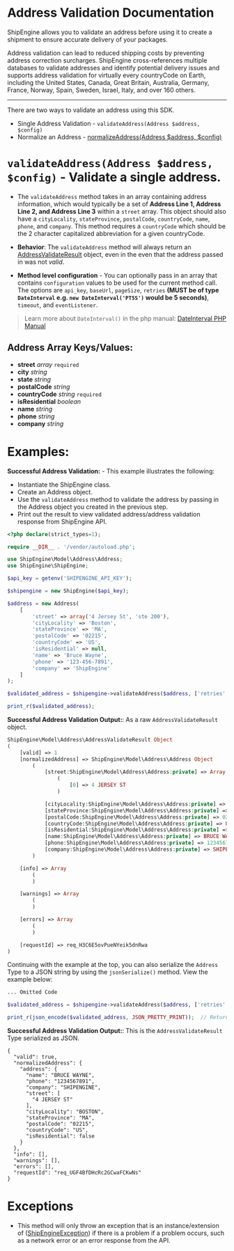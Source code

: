 Address Validation Documentation
================================
ShipEngine allows you to validate an address before using it to create a shipment to ensure accurate delivery
of your packages.

Address validation can lead to reduced shipping costs by preventing address correction surcharges. ShipEngine
cross-references multiple databases to validate addresses and identify potential delivery issues and supports address
validation for virtually every countryCode on Earth, including the United States, Canada, Great Britain, Australia,
Germany, France, Norway, Spain, Sweden, Israel, Italy, and over 160 others.

---

There are two ways to validate an address using this SDK.

- Single Address Validation - `validateAddress(Address $address, $config)`
- Normalize an Address - [normalizeAddress(Address $address, $config)](./normalizeAddressExample.md)

`validateAddress(Address $address, $config)` - Validate a single address.
=========================================================================

- The `validateAddress` method takes in an array containing address information, which would typically be a set of
  **Address Line 1, Address Line 2, and Address Line 3** within a `street` array. This object should also have a
  `cityLocality`, `stateProvince`, `postalCode`, `countryCode`, `name`, `phone`, and `company`. This method
  requires a `countryCode` which should be the 2 character capitalized abbreviation for a given countryCode.

- **Behavior**: The `validateAddress` method will always return
  an [AddressValidateResult](../src/Model/Address/AddressValidateResult.php) object, even in the even that the
  address passed in was not *valid*.

- **Method level configuration** - You can optionally pass in an array that contains `configuration` values to be used
  for the current method call. The options are `api_key`, `baseUrl`, `pageSize`,
  `retries` **(MUST be of type `DateInterval` e.g. `new DateInterval('PT5S')` would be 5 seconds)**,
  `timeout`, and `eventListener`.

> Learn more about `DateInterval()` in the php manual:
> [DateInterval PHP Manual](https://www.php.net/manual/en/class.dateinterval.php "DateInterval Documentation")

Address Array Keys/Values:
--------------------------

- **street** *array* `required`
- **city** *string*
- **state** *string*
- **postalCode** *string*
- **countryCode** *string* `required`
- **isResidential** *boolean*
- **name** *string*
- **phone** *string*
- **company** *string*

Examples:
=========

**Successful Address Validation:** - This example illustrates the following:
  - Instantiate the ShipEngine class.
  - Create an Address object.
  - Use the `validateAddress` method to validate the address by passing in the Address object you created in the previous step.
  - Print out the result to view validated address/address validation response from ShipEngine API.

```php
<?php declare(strict_types=1);

require __DIR__ . '/vendor/autoload.php';

use ShipEngine\Model\Address\Address;
use ShipEngine\ShipEngine;

$api_key = getenv('SHIPENGINE_API_KEY');

$shipengine = new ShipEngine($api_key);

$address = new Address(
    [
        'street' => array('4 Jersey St', 'ste 200'),
        'cityLocality' => 'Boston',
        'stateProvince' => 'MA',
        'postalCode' => '02215',
        'countryCode' => 'US',
        'isResidential' => null,
        'name' => 'Bruce Wayne',
        'phone' => '123-456-7891',
        'company' => 'ShipEngine'
    ]
);

$validated_address = $shipengine->validateAddress($address, ['retries' => 2]);

print_r($validated_address);
```

**Successful Address Validation Output:**: As a raw `AddressValidateResult` object.

```php
ShipEngine\Model\Address\AddressValidateResult Object
(
    [valid] => 1
    [normalizedAddress] => ShipEngine\Model\Address\Address Object
        (
            [street:ShipEngine\Model\Address\Address:private] => Array
                (
                    [0] => 4 JERSEY ST
                )

            [cityLocality:ShipEngine\Model\Address\Address:private] => BOSTON
            [stateProvince:ShipEngine\Model\Address\Address:private] => MA
            [postalCode:ShipEngine\Model\Address\Address:private] => 02215
            [countryCode:ShipEngine\Model\Address\Address:private] => US
            [isResidential:ShipEngine\Model\Address\Address:private] =>
            [name:ShipEngine\Model\Address\Address:private] => BRUCE WAYNE
            [phone:ShipEngine\Model\Address\Address:private] => 1234567891
            [company:ShipEngine\Model\Address\Address:private] => SHIPENGINE
        )

    [info] => Array
        (
        )

    [warnings] => Array
        (
        )

    [errors] => Array
        (
        )

    [requestId] => req_H3C6E5ovPueNYeik5dnRwa
)
```

Continuing with the example at the top, you can also serialize the `Address` Type to a JSON string by using
the `jsonSerialize()` method. View the example below:

```php
... Omitted Code

$validated_address = $shipengine->validateAddress($address, ['retries' => 2]);

print_r(json_encode($validated_address, JSON_PRETTY_PRINT));  // Return the AddressValidateResult Type as a JSON string.
```

**Successful Address Validation Output:**: This is the `AddressValidateResult` Type serialized as JSON.
```json5
{
  "valid": true,
  "normalizedAddress": {
    "address": {
      "name": "BRUCE WAYNE",
      "phone": "1234567891",
      "company": "SHIPENGINE",
      "street": [
        "4 JERSEY ST"
      ],
      "cityLocality": "BOSTON",
      "stateProvince": "MA",
      "postalCode": "02215",
      "countryCode": "US",
      "isResidential": false
    }
  },
  "info": [],
  "warnings": [],
  "errors": [],
  "requestId": "req_UGF4BfDHcRc2GCwaFCKwNs"
}
```

Exceptions
==========

- This method will only throw an exception that is an instance/extension of
  ([ShipEngineException](../src/Message/ShipEngineException.php)) if there is a problem if a problem occurs, such as a
  network error or an error response from the API.
